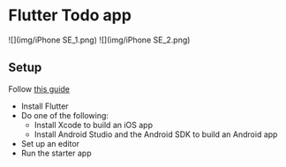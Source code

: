 # Flutter Todo app

![](img/iPhone SE_1.png)
![](img/iPhone SE_2.png)

## Setup

Follow [this guide](https://flutter.dev/docs/get-started/install) 

- Install Flutter
- Do one of the following:
  - Install Xcode to build an iOS app
  - Install Android Studio and the Android SDK to build an Android app
- Set up an editor
- Run the starter app


